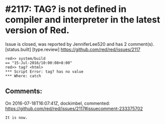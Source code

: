
#2117: TAG? is not defined in compiler and interpreter in the latest version of Red.
================================================================================
Issue is closed, was reported by JenniferLee520 and has 2 comment(s).
[status.built] [type.review]
<https://github.com/red/red/issues/2117>

``` Red
red>> system/build
== "15-Jul-2016/10:00:08+8:00"
red>> tag? <html>
*** Script Error: tag? has no value
*** Where: catch
```



Comments:
--------------------------------------------------------------------------------

On 2016-07-18T16:07:41Z, dockimbel, commented:
<https://github.com/red/red/issues/2117#issuecomment-233375702>

    It is now.

